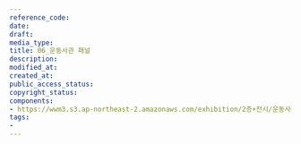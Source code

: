 ```yaml
---
reference_code: 
date: 
draft: 
media_type: 
title: 06_운동사관 패널
description: 
modified_at: 
created_at: 
public_access_status: 
copyright_status: 
components:
- https://wwm3.s3.ap-northeast-2.amazonaws.com/exhibition/2층+전시/운동사관/06_운동사관+패널.JPG
tags:
- 
---
```

